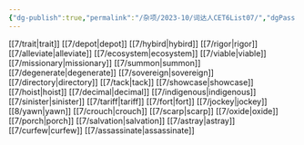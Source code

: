 ```yaml
---
{"dg-publish":true,"permalink":"/杂项/2023-10/词达人CET6List07/","dgPassFrontmatter":true}
---
```


[[7/trait\|trait]]
[[7/depot\|depot]]
[[7/hybird\|hybird]]
[[7/rigor\|rigor]]
[[7/alleviate\|alleviate]]
[[7/ecosystem\|ecosystem]]
[[7/viable\|viable]]
[[7/missionary\|missionary]]
[[7/summon\|summon]]
[[7/degenerate\|degenerate]]
[[7/sovereign\|sovereign]]
[[7/directory\|directory]]
[[7/tack\|tack]]
[[7/showcase\|showcase]]
[[7/hoist\|hoist]]
[[7/decimal\|decimal]]
[[7/indigenous\|indigenous]]
[[7/sinister\|sinister]]
[[7/tariff\|tariff]]
[[7/fort\|fort]]
[[7/jockey\|jockey]]
[[8/yawn\|yawn]]
[[7/crouch\|crouch]]
[[7/scarp\|scarp]]
[[7/oxide\|oxide]]
[[7/porch\|porch]]
[[7/salvation\|salvation]]
[[7/astray\|astray]]
[[7/curfew\|curfew]]
[[7/assassinate\|assassinate]]
